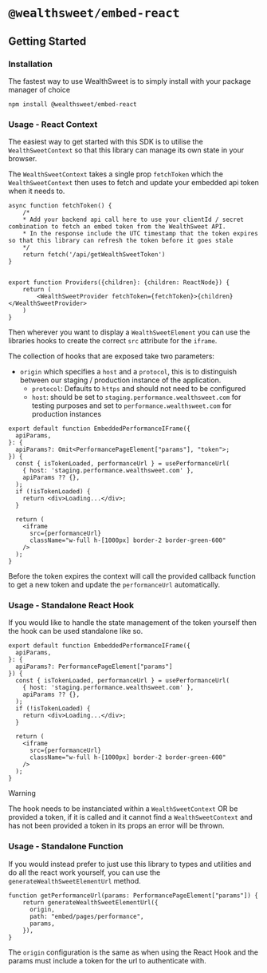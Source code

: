 # `@wealthsweet/embed-react`

## Getting Started

### Installation

The fastest way to use WealthSweet is to simply install with your package manager of choice

```
npm install @wealthsweet/embed-react
```

### Usage - React Context

The easiest way to get started with this SDK is to utilise the `WealthSweetContext` so that this library can manage its own state in your browser.

The `WealthSweetContext` takes a single prop `fetchToken` which the `WealthSweetContext` then uses to fetch and update your embedded api token when it needs to.

```
async function fetchToken() {
    /*
    * Add your backend api call here to use your clientId / secret combination to fetch an embed token from the WealthSweet API.
    * In the response include the UTC timestamp that the token expires so that this library can refresh the token before it goes stale
    */
    return fetch('/api/getWealthSweetToken')
}


export function Providers({children}: {children: ReactNode}) {
    return (
        <WealthSweetProvider fetchToken={fetchToken}>{children}</WealthSweetProvider>
    )
}
```

Then wherever you want to display a `WealthSweetElement` you can use the libraries hooks to create the correct `src` attribute for the `iframe`.

The collection of hooks that are exposed take two parameters:

- `origin` which specifies a `host` and a `protocol`, this is to distinguish between our staging / production instance of the application.
  - `protocol`: Defaults to `https` and should not need to be configured
  - `host`: should be set to `staging.performance.wealthsweet.com` for testing purposes and set to `performance.wealthsweet.com` for production instances

```
export default function EmbeddedPerformanceIFrame({
  apiParams,
}: {
  apiParams?: Omit<PerformancePageElement["params"], "token">;
}) {
  const { isTokenLoaded, performanceUrl } = usePerformanceUrl(
    { host: 'staging.performance.wealthsweet.com' },
    apiParams ?? {},
  );
  if (!isTokenLoaded) {
    return <div>Loading...</div>;
  }

  return (
    <iframe
      src={performanceUrl}
      className="w-full h-[1000px] border-2 border-green-600"
    />
  );
}
```

Before the token expires the context will call the provided callback function to get a new token and update the `performanceUrl` automatically.

### Usage - Standalone React Hook

If you would like to handle the state management of the token yourself then the hook can be used standalone like so.

```
export default function EmbeddedPerformanceIFrame({
  apiParams,
}: {
  apiParams?: PerformancePageElement["params"]
}) {
  const { isTokenLoaded, performanceUrl } = usePerformanceUrl(
    { host: 'staging.performance.wealthsweet.com' },
    apiParams ?? {},
  );
  if (!isTokenLoaded) {
    return <div>Loading...</div>;
  }

  return (
    <iframe
      src={performanceUrl}
      className="w-full h-[1000px] border-2 border-green-600"
    />
  );
}
```

> [!WARNING]
> The hook needs to be instanciated within a `WealthSweetContext` OR be provided a token, if it is called and it cannot find a `WealthSweetContext` and has not been provided a token in its props an error will be thrown.

### Usage - Standalone Function

If you would instead prefer to just use this library to types and utilities and do all the react work yourself, you can use the `generateWealthSweetElementUrl` method.

```
function getPerformanceUrl(params: PerformancePageElement["params"]) {
    return generateWealthSweetElementUrl({
      origin,
      path: "embed/pages/performance",
      params,
    }),
}
```

The `origin` configuration is the same as when using the React Hook and the params must include a token for the url to authenticate with.
